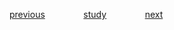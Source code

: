 
<a href="https://github.com/raphaelkaique1/study/blob/main/6-desenvolvimento_desktop/6.8-desenvolvimento_multiplataforma/abordagens_para_desenvolvimento_multiplataforma.md">previous</a>⠀⠀⠀⠀⠀⠀<a href="https://github.com/raphaelkaique1/study#desenvolvimento_multiplataforma">study</a>⠀⠀⠀⠀⠀⠀<a href="https://github.com/raphaelkaique1/study/blob/main/7-desenvolvimento_iot/7.1-desenvolvimento_para_iot_internet_of_things/conceitos_basicos_de_iot.md">next</a>
